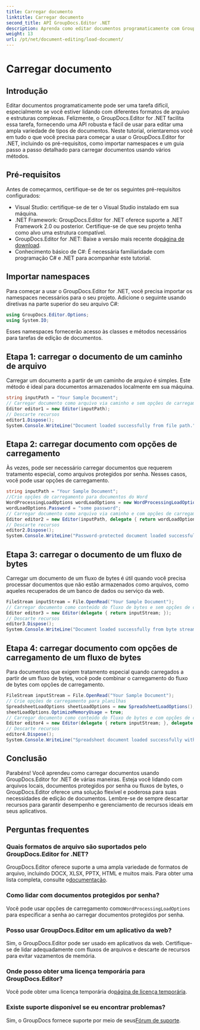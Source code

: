 ```yaml
---
title: Carregar documento
linktitle: Carregar documento
second_title: API GroupDocs.Editor .NET
description: Aprenda como editar documentos programaticamente com GroupDocs.Editor for .NET. Guia passo a passo para carregar documentos, lidar com arquivos protegidos por senha e muito mais.
weight: 13
url: /pt/net/document-editing/load-document/
---
```


# Carregar documento

## Introdução
Editar documentos programaticamente pode ser uma tarefa difícil, especialmente se você estiver lidando com diferentes formatos de arquivo e estruturas complexas. Felizmente, o GroupDocs.Editor for .NET facilita essa tarefa, fornecendo uma API robusta e fácil de usar para editar uma ampla variedade de tipos de documentos. Neste tutorial, orientaremos você em tudo o que você precisa para começar a usar o GroupDocs.Editor for .NET, incluindo os pré-requisitos, como importar namespaces e um guia passo a passo detalhado para carregar documentos usando vários métodos.
## Pré-requisitos
Antes de começarmos, certifique-se de ter os seguintes pré-requisitos configurados:
- Visual Studio: certifique-se de ter o Visual Studio instalado em sua máquina.
- .NET Framework: GroupDocs.Editor for .NET oferece suporte a .NET Framework 2.0 ou posterior. Certifique-se de que seu projeto tenha como alvo uma estrutura compatível.
-  GroupDocs.Editor for .NET: Baixe a versão mais recente do[página de download](https://releases.groupdocs.com/editor/net/).
- Conhecimento básico de C#: É necessária familiaridade com programação C# e .NET para acompanhar este tutorial.
## Importar namespaces
Para começar a usar o GroupDocs.Editor for .NET, você precisa importar os namespaces necessários para o seu projeto. Adicione o seguinte usando diretivas na parte superior do seu arquivo C#:
```csharp
using GroupDocs.Editor.Options;
using System.IO;
```
Esses namespaces fornecerão acesso às classes e métodos necessários para tarefas de edição de documentos.
## Etapa 1: carregar o documento de um caminho de arquivo
Carregar um documento a partir de um caminho de arquivo é simples. Este método é ideal para documentos armazenados localmente em sua máquina.

```csharp
string inputPath = "Your Sample Document";
// Carregar documento como arquivo via caminho e sem opções de carregamento
Editor editor1 = new Editor(inputPath);
// Descarte recursos
editor1.Dispose();
System.Console.WriteLine("Document loaded successfully from file path.");
```
## Etapa 2: carregar documento com opções de carregamento
Às vezes, pode ser necessário carregar documentos que requerem tratamento especial, como arquivos protegidos por senha. Nesses casos, você pode usar opções de carregamento.

```csharp
string inputPath = "Your Sample Document";
//Crie opções de carregamento para documentos do Word
WordProcessingLoadOptions wordLoadOptions = new WordProcessingLoadOptions();
wordLoadOptions.Password = "some password";
// Carregar documento como arquivo via caminho e com opções de carregamento
Editor editor2 = new Editor(inputPath, delegate { return wordLoadOptions; });
// Descarte recursos
editor2.Dispose();
System.Console.WriteLine("Password-protected document loaded successfully.");
```
## Etapa 3: carregar o documento de um fluxo de bytes
Carregar um documento de um fluxo de bytes é útil quando você precisa processar documentos que não estão armazenados como arquivos, como aqueles recuperados de um banco de dados ou serviço da web.

```csharp
FileStream inputStream = File.OpenRead("Your Sample Document");
// Carregar documento como conteúdo do fluxo de bytes e sem opções de carregamento
Editor editor3 = new Editor(delegate { return inputStream; });
// Descarte recursos
editor3.Dispose();
System.Console.WriteLine("Document loaded successfully from byte stream.");
```
## Etapa 4: carregar documento com opções de carregamento de um fluxo de bytes
Para documentos que exigem tratamento especial quando carregados a partir de um fluxo de bytes, você pode combinar o carregamento do fluxo de bytes com opções de carregamento.

```csharp
FileStream inputStream = File.OpenRead("Your Sample Document");
// Crie opções de carregamento para planilhas
SpreadsheetLoadOptions sheetLoadOptions = new SpreadsheetLoadOptions();
sheetLoadOptions.OptimizeMemoryUsage = true;
// Carregar documento como conteúdo do fluxo de bytes e com opções de carregamento
Editor editor4 = new Editor(delegate { return inputStream; }, delegate { return sheetLoadOptions; });
// Descarte recursos
editor4.Dispose();
System.Console.WriteLine("Spreadsheet document loaded successfully with load options.");
```
## Conclusão
Parabéns! Você aprendeu como carregar documentos usando GroupDocs.Editor for .NET de várias maneiras. Esteja você lidando com arquivos locais, documentos protegidos por senha ou fluxos de bytes, o GroupDocs.Editor oferece uma solução flexível e poderosa para suas necessidades de edição de documentos. Lembre-se de sempre descartar recursos para garantir desempenho e gerenciamento de recursos ideais em seus aplicativos.
## Perguntas frequentes
### Quais formatos de arquivo são suportados pelo GroupDocs.Editor for .NET?
 GroupDocs.Editor oferece suporte a uma ampla variedade de formatos de arquivo, incluindo DOCX, XLSX, PPTX, HTML e muitos mais. Para obter uma lista completa, consulte o[documentação](https://tutorials.groupdocs.com/editor/net/).
### Como lidar com documentos protegidos por senha?
 Você pode usar opções de carregamento como`WordProcessingLoadOptions` para especificar a senha ao carregar documentos protegidos por senha.
### Posso usar GroupDocs.Editor em um aplicativo da web?
Sim, o GroupDocs.Editor pode ser usado em aplicativos da web. Certifique-se de lidar adequadamente com fluxos de arquivos e descarte de recursos para evitar vazamentos de memória.
### Onde posso obter uma licença temporária para GroupDocs.Editor?
 Você pode obter uma licença temporária do[página de licença temporária](https://purchase.groupdocs.com/temporary-license/).
### Existe suporte disponível se eu encontrar problemas?
 Sim, o GroupDocs fornece suporte por meio de seus[Fórum de suporte](https://forum.groupdocs.com/c/editor/20).
